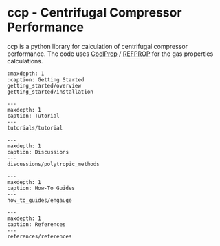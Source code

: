 # ccp - Centrifugal Compressor Performance

ccp is a python library for calculation of centrifugal compressor performance.
The code uses 
[CoolProp](http://www.coolprop.org/) / 
[REFPROP](https://www.nist.gov/srd/refprop)
for the gas properties calculations.

```{toctree}
:maxdepth: 1
:caption: Getting Started
getting_started/overview
getting_started/installation
```

```{toctree}
---
maxdepth: 1
caption: Tutorial
---
tutorials/tutorial
```

```{toctree}
---
maxdepth: 1
caption: Discussions
---
discussions/polytropic_methods
```

```{toctree}
---
maxdepth: 1
caption: How-To Guides
---
how_to_guides/engauge
```

```{toctree}
---
maxdepth: 1
caption: References
---
references/references
```
